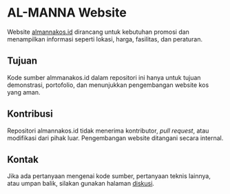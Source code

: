# AL-MANNA Website

Website [almannakos.id](https://almannakos.id) dirancang untuk kebutuhan promosi dan menampilkan informasi seperti lokasi, harga, fasilitas, dan peraturan.

## Tujuan

Kode sumber almmanakos.id dalam repositori ini hanya untuk tujuan demonstrasi, portofolio, dan menunjukkan pengembangan website kos yang aman.

## Kontribusi

Repositori almannakos.id tidak menerima kontributor, _pull request_, atau modifikasi dari pihak luar. Pengembangan website ditangani secara internal.

## Kontak

Jika ada pertanyaan mengenai kode sumber, pertanyaan teknis lainnya, atau umpan balik, silakan gunakan halaman [diskusi](https://github.com/ryhkml/almannakos.id/discussions).
